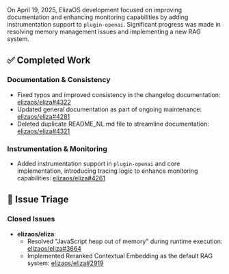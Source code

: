 On April 19, 2025, ElizaOS development focused on improving documentation and enhancing monitoring capabilities by adding instrumentation support to `plugin-openai`. Significant progress was made in resolving memory management issues and implementing a new RAG system.

## ✅ Completed Work
### Documentation & Consistency
*   Fixed typos and improved consistency in the changelog documentation: [elizaos/eliza#4322](https://github.com/elizaos/eliza/pull/4322)
*   Updated general documentation as part of ongoing maintenance: [elizaos/eliza#4281](https://github.com/elizaos/eliza/pull/4281)
*   Deleted duplicate README_NL.md file to streamline documentation: [elizaos/eliza#4321](https://github.com/elizaos/eliza/pull/4321)

### Instrumentation & Monitoring
*   Added instrumentation support in `plugin-openai` and core implementation, introducing tracing logic to enhance monitoring capabilities: [elizaos/eliza#4261](https://github.com/elizaos/eliza/pull/4261)

## 🐞 Issue Triage
### Closed Issues
*   **elizaos/eliza**:
    *   Resolved "JavaScript heap out of memory" during runtime execution: [elizaos/eliza#3664](https://github.com/elizaos/eliza/issues/3664)
    *   Implemented Reranked Contextual Embedding as the default RAG system: [elizaos/eliza#2919](https://github.com/elizaos/eliza/issues/2919)